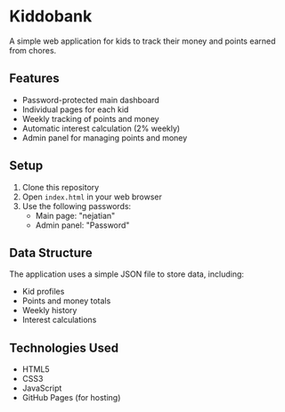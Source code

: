 # Kiddobank

A simple web application for kids to track their money and points earned from chores.

## Features

- Password-protected main dashboard
- Individual pages for each kid
- Weekly tracking of points and money
- Automatic interest calculation (2% weekly)
- Admin panel for managing points and money

## Setup

1. Clone this repository
2. Open `index.html` in your web browser
3. Use the following passwords:
   - Main page: "nejatian"
   - Admin panel: "Password"

## Data Structure

The application uses a simple JSON file to store data, including:
- Kid profiles
- Points and money totals
- Weekly history
- Interest calculations

## Technologies Used

- HTML5
- CSS3
- JavaScript
- GitHub Pages (for hosting) 